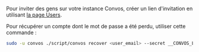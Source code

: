 Pour inviter des gens sur votre instance Convos, créer un lien d'invitation en utilisant [la page Users](https://__DOMAIN__/settings/users).

Pour récupérer un compte dont le mot de passe a été perdu, utiliser cette commande :

```bash
sudo -u convos ./script/convos recover <user_email> --secret __CONVOS_LOCAL_SECRET__
```
